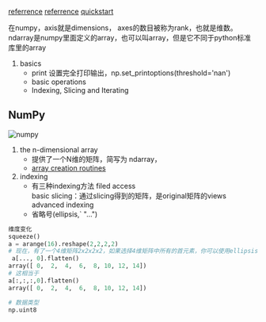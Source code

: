 [referrence](https://docs.scipy.org/doc/numpy/reference/)
[referrence](https://docs.scipy.org/doc/numpy/reference/arrays.html)
[quickstart](https://docs.scipy.org/doc/numpy-dev/user/quickstart.html)

在numpy，axis就是dimensions， axes的数目被称为rank，也就是维数。
ndarray是numpy里面定义的array，也可以叫array，但是它不同于python标准库里的array
1. basics
    - print
         设置完全打印输出，np.set_printoptions(threshold='nan')
    - basic operations
    - Indexing, Slicing and Iterating

## NumPy   

![numpy](../image/python/ndarray.png)

1. the n-dimensional array  
    - 提供了一个N维的矩阵，简写为 ndarray，
    - [array creation routines](https://docs.scipy.org/doc/numpy/reference/routines.array-creation.html#routines-array-creation)
3. indexing
    - 有三种indexing方法
        filed access  
        basic slicing：通过slicing得到的矩阵，是original矩阵的views   
        advanced indexing  
    - 省略号(ellipsis,` "...")  
```python
维度变化
squeeze()
a = arange(16).reshape(2,2,2,2)  
# 现在，有了一个4维矩阵2x2x2x2，如果选择4维矩阵中所有的首元素，你可以使用ellipsis符号。  
 a[..., 0].flatten()  
array([ 0,  2,  4,  6,  8, 10, 12, 14])  
# 这相当于  
a[:,:,:,0].flatten()  
array([ 0,  2,  4,  6,  8, 10, 12, 14]) 

# 数据类型
np.uint8 
```
